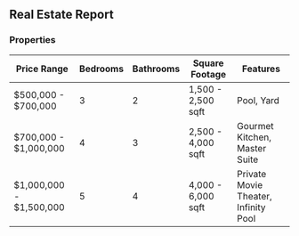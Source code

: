 ## Real Estate Report

### Properties

| Price Range | Bedrooms | Bathrooms | Square Footage | Features |
| --- | --- | --- | --- | --- |
| $500,000 - $700,000 | 3 | 2 | 1,500 - 2,500 sqft | Pool, Yard |
| $700,000 - $1,000,000 | 4 | 3 | 2,500 - 4,000 sqft | Gourmet Kitchen, Master Suite |
| $1,000,000 - $1,500,000 | 5 | 4 | 4,000 - 6,000 sqft | Private Movie Theater, Infinity Pool |
